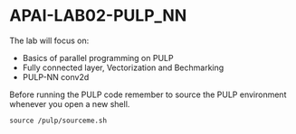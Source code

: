 # APAI-LAB02-PULP_NN

The lab will focus on:
- Basics of parallel programming on PULP
- Fully connected layer, Vectorization and Bechmarking
- PULP-NN conv2d

Before running the PULP code remember to source the PULP environment whenever you open a new shell.
~~~~~shell
source /pulp/sourceme.sh
~~~~~
